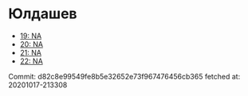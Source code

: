 # Юлдашев
- [19: NA](19.md)
- [20: NA](20.md)
- [21: NA](21.md)
- [22: NA](22.md)

Commit: d82c8e99549fe8b5e32652e73f967476456cb365
 fetched at: 20201017-213308
